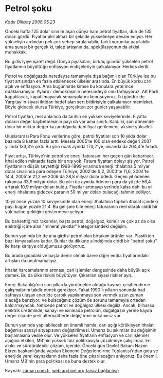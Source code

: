 # Petrol şoku

*Kadir Dikbaş 2008.05.23*

<tr><td class="metin" colspan="2" style="padding-top: 20px; padding-left: 5px; padding-right: 10px;">Önceki hafta 125 dolar sınırını aşan dünya ham petrol fiyatları, dün de 135 doları gördü. Fiyatlar akıl almaz bir şekilde yükselmeye devam ediyor. Her yükselişin ardından pek çok sebep sıralanabilir, farklı yorumlar yapılabilir ama şurası bir gerçek ki, talep artışının da, spekülasyonun da etkisi muhakkak.</td></tr><tr><td class="metin" colspan="2" style="padding-top: 20px; padding-left: 5px; padding-right: 10px;"><p> Bu gidiş iyiye işaret değil. Dünya piyasaları, birkaç gündür yükselen petrol fiyatlarının büyüttüğü enflasyon endişeleriyle çalkalanıyor. Herkes dertli.
<p> Petrol ve doğalgazda neredeyse tamamıyla dışa bağımlı olan Türkiye ise bu fiyat artışından en fazla etkilenecek ülkeler arasında. En büyük korku cari açık ve enflasyon. Ama bugünlerde kimse bu konulara yeterince odaklanamıyor. Aylardır demokrasinin neresindeyiz onu tartışıyoruz. AK Parti kapatılacak, kapatılmayacak senaryolarını konuşuyoruz. İki gündür de Yargıtay'ın siyasi iktidarı hedef alan sert bildirisiyle çalkalanıyor memleket. Böyle gidecek olursa Türkiye, gerçekten zor günler yaşayabilir. 
<p> Petrol fiyatları, reel anlamda da tarihin en yüksek seviyelerinde. Fiyatta doların değer kaybetmesinin payı da var ama sınırlı. Kaldı ki, son dönemde dolar bir miktar değer kazandığında dahi fiyat gerilemedi, aksine yükseldi.
<p> Uluslararası Para Fonu verilerine göre, petrol fiyatları son 10 yılda dolar bazında 8 kattan fazla arttı. Mesela 2005'te 100 olan endeks değeri 2007 yılında 133,3'e çıktı. Bu yılın ocak ayında 170,2'ye, nisanda da 204,4'e fırladı.
<p> Fiyat artışı, Türkiye'nin petrol ve enerji faturasını her geçen gün kabartıyor. İthal edilen miktarda fazla bir artış yok. Fatura fiyattan dolayı şişiyor. Petrol fiyatlarının düşük seyrettiği 1998-1999 yıllarında enerji ithalatına 5 milyar dolar civarında para ödeyen Türkiye, 2002'de 9,2, 2003'te 11,6, 2004'te 14,4, 2005'te 21,2 ve 2006'da 28,8 milyar dolar ödedi. Geçen yıl ödenen rakamsa 33,9 milyar dolar. Bu yılın üç ayında ödenen para da yüzde 56,4 artarak 10,9 milyar doları buldu. Fiyatlar artmayıp yerinde kalsa dahi bu yıl enerji ithalatına gidecek paranın 50 milyar doları bulacağı tahmin ediliyor.
<p> 10 yıl önce yüzde 10 seviyesinde olan enerji ithalatının toplam ithalat içindeki payı bugün yüzde 21,4. Bu gelişme bile enerji faturasının reel olarak ciddi bir yük haline geldiğini göstermeye yetiyor.
<p> Bu bahsettiğimiz rakamlar, başta petrol, doğalgaz, kömür ve çok az da olsa elektriği içine alan "mineral yakıtlar" kategorisindeki değişim. 
<p> Bunun yanında bir de ana girdisi petrol olan birtakım ürünler var. Plastikten bazı kimyasallara kadar. Bunlar da dikkate alındığında ciddi bir "petrol şoku" ile karşı karşıya olduğumuzu görüyoruz.
<p> Bu arada gıdadaki ve başta demir olmak üzere diğer emtia fiyatlarındaki artışları da unutmamalıyız.
<p> İthalat harcamalarının artması, cari işlemler dengesinde daha büyük açık demek. Bu da ülke riskini büyütüyor. Çıkarılan siyasi riskler ayrı...
<p> Enerji Bakanlığı'nın son yıllarda yürütmekte olduğu kaynak çeşitlendirme çalışmalarını takdir etmek gerekiyor. Fakat 1990'lı yılların sonunda had safhaya ulaşan enerjide çarpık yapılanmaya son vermek uzun zaman alacağa benziyor. Ve bulacağınız çözüm de sorunu tamamıyla ortadan kaldırmayacak. Neticede petrol ve doğalgaz ülkesi değiliz. Ancak, bilhassa elektrik üretiminde, sanayi ve ısınmada petrolün, doğalgazın yerine kayda değer ölçüde yerli alternatiflerle değiştirme imkânımız var.
<p> Bunun yanında yapılabilecek en önemli hamle, cari açığı körükleyen ithalat bağımlısı sanayi altyapısının değiştirilmesi. Umarız bu sıkıntılar bu değişimin başlamasına vesile olur. Ve yükselen fiyatların enflasyon ve cari işlemler açığına etkileri, MB'nin yüksek faiz politikasıyla çözülmeye çalışılmaz. En akılcı ve sürdürülebilir çözüm, içeride. Önceki gün Devlet Bakanı Nazım Ekren başkanlığında yapılan Ekonomi Değerlendirme Toplantısı'ndan gıda ve enerjide yerel kaynakların daha fazla öne çıkarılacağını anlıyoruz. Bu önemli. Umarız MB'nin para politikası da buna destek olur.<br/></p></p></p></p></p></p></p></p></p></p></p></p></td></tr>

Kaynak: [zaman.com.tr](http://zaman.com.tr/yazar.do?yazino=693015), [web.archive.org (arşiv bağlantısı)](http://web.archive.org/web/20080720044650/http://www.zaman.com.tr:80/yazar.do?yazino=693015)
